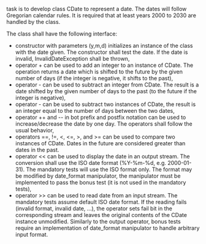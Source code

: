 task is to develop class CDate to represent a date. The dates will follow Gregorian calendar rules. It is required that at least years 2000 to 2030 are handled by the class.

The class shall have the following interface:

- constructor with parameters (y,m,d) initializes an instance of the class with the date given. The constructor shall test the date. If the date is invalid, InvalidDateException shall be thrown,
- operator + can be used to add an integer to an instance of CDate. The operation returns a date which is shifted to the future by the given number of days (if the integer is negative, it shifts to the past),
- operator - can be used to subtract an integer from CDate. The result is a date shifted by the given number of days to the past (to the future if the integer is negative),
- operator - can be used to subtract two instances of CDate, the result is an integer equal to the number of days between the two dates,
- operator ++ and -- in bot prefix and postfix notation can be used to increase/decrease the date by one day. The operators shall follow the usual behavior,
- operators ==, !=, <, <=, >, and >= can be used to compare two instances of CDate. Dates in the future are considered greater than dates in the past.
- operator << can be used to display the date in an output stream. The conversion shall use the ISO date format (%Y-%m-%d, e.g. 2000-01-31). The mandatory tests will use the ISO format only. The format may be modified by date_format manipulator, the manipulator must be implemented to pass the bonus test (it is not used in the mandatory tests),
- operator >> can be used to read date from an input stream. The mandatory tests assume default ISO date format. If the reading fails (invalid format, invalid date, ...), the operator sets fail bit in the corresponding stream and leaves the original contents of the CDate instance unmodified. Similarly to the output operator, bonus tests require an implementation of date_format manipulator to handle arbitrary input format.
